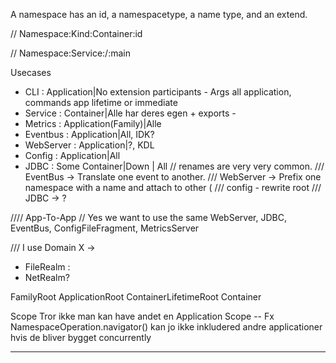 A namespace has an id, a namespacetype, a name type, and an extend.

// Namespace:Kind:Container:id

// Namespace:Service:/:main

Usecases
- CLI : Application|No extension participants - Args all application, commands app lifetime or immediate 
- Service : Container|Alle har deres egen + exports -
- Metrics : Application(Family)|Alle
- Eventbus : Application|All, IDK?
- WebServer : Application|?, KDL
- Config : Application|All
- JDBC : Some Container|Down | All
// renames are very very common.
/// EventBus -> Translate one event to another.
/// WebServer -> Prefix one namespace with a name and attach to other (
/// config - rewrite root
/// JDBC -> ?

//// App-To-App
// Yes we want to use the same WebServer, JDBC, EventBus, ConfigFileFragment, MetricsServer


/// I use Domain X -> 


- FileRealm :
- NetRealm?

FamilyRoot
ApplicationRoot
ContainerLifetimeRoot
Container


Scope
Tror ikke man kan have andet en Application Scope
-- Fx NamespaceOperation.navigator() kan jo ikke inkludered andre applicationer
   hvis de bliver bygget concurrently
   
   
   
   

   
------ 